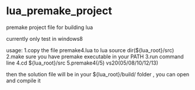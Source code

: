 lua_premake_project
===================

premake project file for building lua

currently only test in windows8

usage:
1.copy the file premake4.lua to lua source dir(${lua_root}/src)
2.make sure you have premake executable in your PATH
3.run command line
4.cd ${lua_root}/src
5.premake4(/5) vs20(05/08/10/12/13)

then the solution file will be in your ${lua_root}/build/ folder , you can open and compile it

